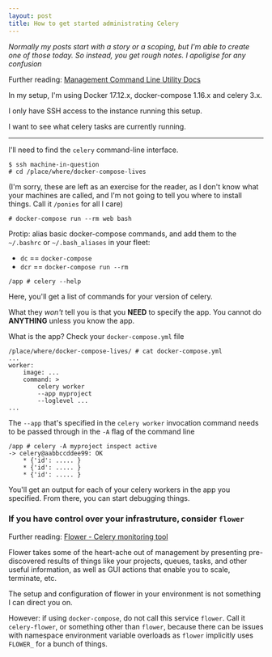 ```yaml
---
layout: post
title: How to get started administrating Celery
---
```


*Normally my posts start with a story or a scoping, but I'm able to create one of those today. So instead, you get rough notes. I apoligise for any confusion*

Further reading: [Management Command Line Utility Docs](http://docs.celeryproject.org/en/latest/userguide/monitoring.html#management-command-line-utilities-inspect-control)

In my setup, I'm using Docker 17.12.x, docker-compose 1.16.x and celery 3.x. 

I only have SSH access to the instance running this setup. 

I want to see what celery tasks are currently running. 

----

I'll need to find the `celery` command-line interface. 

```
$ ssh machine-in-question
# cd /place/where/docker-compose-lives
```

(I'm sorry, these are left as an exercise for the reader, as I don't know what your machines are called, and I'm not going to tell you where to install things. Call it `/ponies` for all I care)

```
# docker-compose run --rm web bash
```

Protip: alias basic docker-compose commands, and add them to the `~/.bashrc` or `~/.bash_aliases` in your fleet: 
 
 * `dc` == `docker-compose`
 * `dcr` == `docker-compose run --rm`

```
/app # celery --help
```

Here, you'll get a list of commands for your version of celery. 

What they *won't* tell you is that you **NEED** to specify the app. You cannot do **ANYTHING** unless you know the app. 

What is the app? Check your `docker-compose.yml` file

```
/place/where/docker-compose-lives/ # cat docker-compose.yml
...
worker: 
    image: ...
    command: > 
        celery worker
        --app myproject
        --loglevel ...
...
```

The `--app` that's specified in the `celery worker` invocation command needs to be passed through in the `-A` flag of the command line

```
/app # celery -A myproject inspect active
-> celery@aabbccddee99: OK
    * {'id': ..... }
    * {'id': ..... }
    * {'id': ..... }
```

You'll get an output for each of your celery workers in the app you specified. From there, you can start debugging things. 



### If you have control over your infrastruture, consider `flower`

Further reading: [Flower - Celery monitoring tool](http://flower.readthedocs.io/en/latest/)

Flower takes some of the heart-ache out of management by presenting pre-discovered results of things like your projects, queues, tasks, and other useful information, as well as GUI actions that enable you to scale, terminate, etc. 

The setup and configuration of flower in your environment is not something I can direct you on. 

However: if using `docker-compose`, do not call this service `flower`. Call it `celery-flower`, or something other than `flower`, because there can be issues with namespace environment variable overloads as `flower` implicitly uses `FLOWER_` for a bunch of things. 

